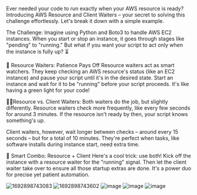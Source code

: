 Ever needed your code to run exactly when your AWS resource is ready? Introducing AWS Resource and Client Waiters – your secret to solving this challenge effortlessly. Let's break it down with a simple example.

The Challenge:
Imagine using Python and Boto3 to handle AWS EC2 instances. When you start or stop an instance, it goes through stages like "pending" to "running." But what if you want your script to act only when the instance is fully up? ⏳

🚦 Resource Waiters: Patience Pays Off
Resource waiters act as smart watchers. They keep checking an AWS resource's status (like an EC2 instance) and pause your script until it's in the desired state. Start an instance and wait for it to be "running" before your script proceeds. It's like having a green light for your code!

🤼‍♂️Resource vs. Client Waiters:
Both waiters do the job, but slightly differently. Resource waiters check more frequently, like every few seconds for around 3 minutes. If the resource isn't ready by then, your script knows something's up.

Client waiters, however, wait longer between checks – around every 15 seconds – but for a total of 10 minutes. They're perfect when tasks, like software installs during instance start, need extra time.

🤝 Smart Combo: Resource + Client
Here's a cool trick: use both! Kick off the instance with a resource waiter for the "running" signal. Then let the client waiter take over to ensure all those startup extras are done. It's a power duo for precise yet patient automation.

![1692898743083](https://github.com/bhanumalhotra123/aws-learnings/assets/144083659/d67d125f-23f9-4871-aca0-ed13f1b8d849)
![1692898743602](https://github.com/bhanumalhotra123/aws-learnings/assets/144083659/bdb4105c-1d14-49ad-af05-8f98c04c45ba)
![image](https://github.com/bhanumalhotra123/aws-learnings/assets/144083659/14b8eb24-a315-424d-bc20-378c0155ef15)
![image](https://github.com/bhanumalhotra123/aws-learnings/assets/144083659/71d10fd4-b551-4055-a713-4000c1c91c4a)
![image](https://github.com/bhanumalhotra123/aws-learnings/assets/144083659/34ab726b-279f-4940-b7d2-44d4e7f1be5b)

